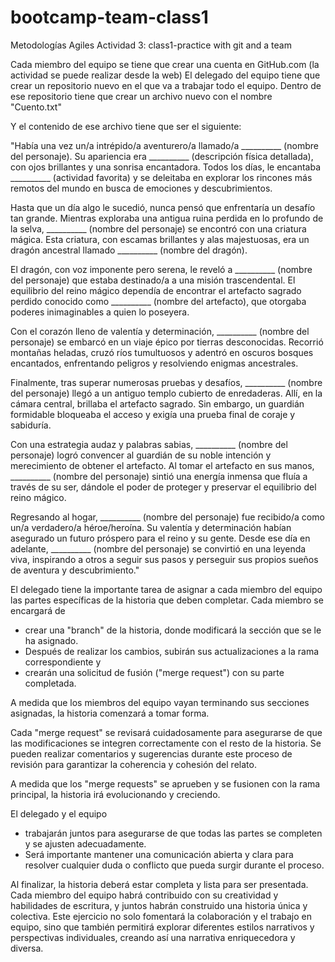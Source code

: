 # bootcamp-team-class1
Metodologías Agiles
Actividad 3: class1-practice with git and a team

Cada miembro del equipo se tiene que crear una cuenta en GitHub.com (la actividad se puede realizar desde la web)
El delegado del equipo tiene que crear un repositorio nuevo en el que va a trabajar todo el equipo.
Dentro de ese repositorio tiene que crear un archivo nuevo con el nombre "Cuento.txt"

Y el contenido de ese archivo tiene que ser el siguiente:

"Había una vez un/a intrépido/a aventurero/a llamado/a __________ (nombre del personaje). Su apariencia era __________ (descripción física detallada), con ojos brillantes y una sonrisa encantadora. Todos los días, le encantaba __________ (actividad favorita) y se deleitaba en explorar los rincones más remotos del mundo en busca de emociones y descubrimientos.

Hasta que un día algo le sucedió, nunca pensó que enfrentaría un desafío tan grande. Mientras exploraba una antigua ruina perdida en lo profundo de la selva, __________ (nombre del personaje) se encontró con una criatura mágica. Esta criatura, con escamas brillantes y alas majestuosas, era un dragón ancestral llamado __________ (nombre del dragón).

El dragón, con voz imponente pero serena, le reveló a __________ (nombre del personaje) que estaba destinado/a a una misión trascendental. El equilibrio del reino mágico dependía de encontrar el artefacto sagrado perdido conocido como __________ (nombre del artefacto), que otorgaba poderes inimaginables a quien lo poseyera.

Con el corazón lleno de valentía y determinación, __________ (nombre del personaje) se embarcó en un viaje épico por tierras desconocidas. Recorrió montañas heladas, cruzó ríos tumultuosos y adentró en oscuros bosques encantados, enfrentando peligros y resolviendo enigmas ancestrales.

Finalmente, tras superar numerosas pruebas y desafíos, __________ (nombre del personaje) llegó a un antiguo templo cubierto de enredaderas. Allí, en la cámara central, brillaba el artefacto sagrado. Sin embargo, un guardián formidable bloqueaba el acceso y exigía una prueba final de coraje y sabiduría.

Con una estrategia audaz y palabras sabias, __________ (nombre del personaje) logró convencer al guardián de su noble intención y merecimiento de obtener el artefacto. Al tomar el artefacto en sus manos, __________ (nombre del personaje) sintió una energía inmensa que fluía a través de su ser, dándole el poder de proteger y preservar el equilibrio del reino mágico.

Regresando al hogar, __________ (nombre del personaje) fue recibido/a como un/a verdadero/a héroe/heroína. Su valentía y determinación habían asegurado un futuro próspero para el reino y su gente. Desde ese día en adelante, __________ (nombre del personaje) se convirtió en una leyenda viva, inspirando a otros a seguir sus pasos y perseguir sus propios sueños de aventura y descubrimiento."

El delegado tiene la importante tarea de asignar a cada miembro del equipo las partes específicas de la historia que deben completar. 
Cada miembro se encargará de 
-	crear una "branch" de la historia, donde modificará la sección que se le ha asignado. 
-	Después de realizar los cambios, subirán sus actualizaciones a la rama correspondiente y 
-	crearán una solicitud de fusión ("merge request") con su parte completada.

A medida que los miembros del equipo vayan terminando sus secciones asignadas, la historia comenzará a tomar forma. 

Cada "merge request" se revisará cuidadosamente para asegurarse de que las modificaciones se integren correctamente con el resto de la historia. 
Se pueden realizar comentarios y sugerencias durante este proceso de revisión para garantizar la coherencia y cohesión del relato.

A medida que los "merge requests" se aprueben y se fusionen con la rama principal, la historia irá evolucionando y creciendo. 




El delegado y el equipo 
-	trabajarán juntos para asegurarse de que todas las partes se completen y se ajusten adecuadamente. 
-	Será importante mantener una comunicación abierta y clara para resolver cualquier duda o conflicto que pueda surgir durante el proceso.

Al finalizar, la historia deberá estar completa y lista para ser presentada. 
Cada miembro del equipo habrá contribuido con su creatividad y habilidades de escritura, y juntos habrán construido una historia única y colectiva. 
Este ejercicio no solo fomentará la colaboración y el trabajo en equipo, sino que también permitirá explorar diferentes estilos narrativos y perspectivas individuales, creando así una narrativa enriquecedora y diversa.
